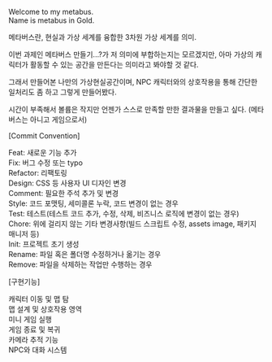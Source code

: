 Welcome to my metabus.   
Name is metabus in Gold.  

메타버스란, 현실과 가상 세계를 융합한 3차원 가상 세계를 의미.

이번 과제인 메타버스 만들기...?가 저 의미에 부합하는지는 모르겠지만, 아마 가상의 캐릭터가 활동할 수 있는 공간을 만든다는 의미라고 봐야할 것 같다.

그래서 만들어본 나만의 가상현실공간이며, NPC 캐릭터와의 상호작용을 통해 간단한 일처리도 좀 하고 그렇게 만들어봤다.

시간이 부족해서 볼륨은 작지만 언젠가 스스로 만족할 만한 결과물을 만들고 싶다. (메타버스는 아니고 게임으로서)


[Commit Convention]

Feat:	새로운 기능 추가  
Fix:	버그 수정 또는 typo  
Refactor:	리팩토링  
Design:	CSS 등 사용자 UI 디자인 변경  
Comment:	필요한 주석 추가 및 변경  
Style:	코드 포맷팅, 세미콜론 누락, 코드 변경이 없는 경우  
Test:	테스트(테스트 코드 추가, 수정, 삭제, 비즈니스 로직에 변경이 없는 경우)  
Chore:	위에 걸리지 않는 기타 변경사항(빌드 스크립트 수정, assets image, 패키지 매니저 등)  
Init:	프로젝트 초기 생성  
Rename:	파일 혹은 폴더명 수정하거나 옮기는 경우  
Remove:	파일을 삭제하는 작업만 수행하는 경우  


[구현기능]  

캐릭터 이동 및 맵 탐  
맵 설계 및 상호작용 영역  
미니 게임 실행  
게임 종료 및 복귀  
카메라 추적 기능  
NPC와 대화 시스템  
